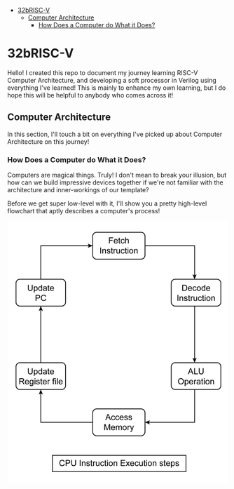 - [32bRISC-V](#32brisc-v)
  - [Computer Architecture](#computer-architecture)
    - [How Does a Computer do What it Does?](#how-does-a-computer-do-what-it-does)
# 32bRISC-V
Hello! I created this repo to document my journey learning RISC-V Computer Architecture, and developing a soft processor in Verilog using everything I've learned! This is mainly to enhance my own learning, but I do hope this will be helpful to anybody who comes across it!

## Computer Architecture
In this section, I'll touch a bit on everything I've picked up about Computer Architecture on this journey!
### How Does a Computer do What it Does?
Computers are magical things. Truly! I don't mean to break your illusion, but how can we build impressive devices together if we're not familiar with the architecture and inner-workings of our template? 

Before we get super low-level with it, I'll show you a pretty high-level flowchart that aptly describes a computer's process!

![Image of Computer Instruction Flow](/images/instruction_flow.png)








